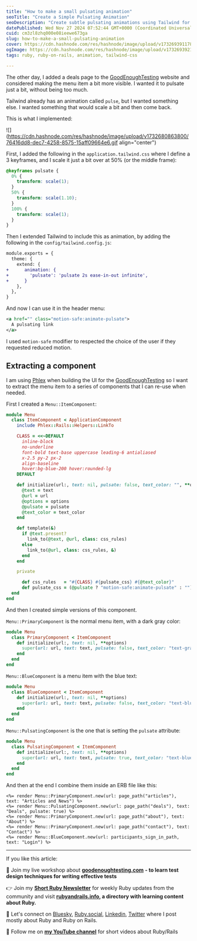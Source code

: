 ```yaml
---
title: "How to make a small pulsating animation"
seoTitle: "Create a Simple Pulsating Animation"
seoDescription: "Create subtle pulsating animations using Tailwind for enhanced menu item visibility. Learn how to build reusable UI components with Phlex"
datePublished: Wed Nov 27 2024 07:52:44 GMT+0000 (Coordinated Universal Time)
cuid: cm3zl8zhq000e08ieewe673ga
slug: how-to-make-a-small-pulsating-animation
cover: https://cdn.hashnode.com/res/hashnode/image/upload/v1732693911789/d677943e-eee7-4cee-aa01-3a2f03f487eb.png
ogImage: https://cdn.hashnode.com/res/hashnode/image/upload/v1732693921407/6f9fc62d-7801-4c31-bbc6-95174fc60746.png
tags: ruby, ruby-on-rails, animation, tailwind-css

---
```


The other day, I added a deals page to the [GoodEnoughTesting](https://goodenoughtesting.com) website and considered making the menu item a bit more visible. I wanted it to pulsate just a bit, without being too much.

Tailwind already has an animation called `pulse`, but I wanted something else. I wanted something that would scale a bit and then come back.

This is what I implemented:

![](https://cdn.hashnode.com/res/hashnode/image/upload/v1732680863800/76416dd8-dec7-4258-8575-15aff09664e6.gif align="center")

First, I added the following in the `application.tailwind.css` where I define a 3 keyframes, and I scale it just a bit over at 50% (or the middle frame):

```css
@keyframes pulsate {
  0% {
    transform: scale(1);
  }
  50% {
    transform: scale(1.10);
  }
  100% {
    transform: scale(1);
  }
}
```

Then I extended Tailwind to include this as animation, by adding the following in the `config/tailwind.config.js`:

```diff
module.exports = {
  theme: {
    extend: {
+      animation: {
+        'pulsate': 'pulsate 2s ease-in-out infinite',
+      }
    },
  },
}
```

And now I can use it in the header menu:

```xml
<a href="" class="motion-safe:animate-pulsate"> 
  A pulsating link 
</a>
```

I used `motion-safe` modifier to respected the choice of the user if they requested reduced motion.

## Extracting a component

I am using [Phlex](https://www.phlex.fun) when building the UI for the [GoodEnoughTesting](https://goodenoughtesting.com) so I want to extract the menu item to a series of components that I can re-use when needed.

First I created a `Menu::ItemComponent`:

```ruby
module Menu
  class ItemComponent < ApplicationComponent
    include Phlex::Rails::Helpers::LinkTo

    CLASS = <<~DEFAULT
      inline-block
      no-underline
      font-bold text-base uppercase leading-6 antialiased
      x-2.5 py-2 px-2
      align-baseline
      hover:bg-blue-200 hover:rounded-lg
    DEFAULT

    def initialize(url:, text: nil, pulsate: false, text_color: "", **options)
      @text = text
      @url = url
      @options = options
      @pulsate = pulsate
      @text_color = text_color
    end

    def template(&)
      if @text.present?
        link_to(@text, @url, class: css_rules)
      else
        link_to(@url, class: css_rules, &)
      end
    end

    private

      def css_rules   = "#{CLASS} #{pulsate_css} #{@text_color}"
      def pulsate_css = (@pulsate ? "motion-safe:animate-pulsate" : "")
  end
end
```

And then I created simple versions of this component.

`Menu::PrimaryComponent` is the normal menu item, with a dark gray color:

```ruby
module Menu
  class PrimaryComponent < ItemComponent
    def initialize(url:, text: nil, **options)
      super(url: url, text: text, pulsate: false, text_color: "text-gray-800", **options)
    end
  end
end
```

`Menu::BlueComponent` is a menu item with the blue text:

```ruby
module Menu
  class BlueComponent < ItemComponent
    def initialize(url:, text: nil, **options)
      super(url: url, text: text, pulsate: false, text_color: "text-blue-700", **options)
    end
  end
end
```

`Menu::PulsatingComponent` is the one that is setting the `pulsate` attribute:

```ruby
module Menu
  class PulsatingComponent < ItemComponent
    def initialize(url:, text: nil, **options)
      super(url: url, text: text, pulsate: true, text_color: "text-blue-700", **options)
    end
  end
end
```

And then at the end I combine them inside an ERB file like this:

```erb
<%= render Menu::PrimaryComponent.new(url: page_path("articles"), text: "Articles and News") %>
<%= render Menu::PulsatingComponent.new(url: page_path("deals"), text: "Deals", pulsate: true) %>
<%= render Menu::PrimaryComponent.new(url: page_path("about"), text: "About") %>
<%= render Menu::PrimaryComponent.new(url: page_path("contact"), text: "Contact") %>
<%= render Menu::BlueComponent.new(url: participants_sign_in_path, text: "Login") %>
```

---

If you like this article:

👐 Join my live workshop about [**goodenoughtesting.com**](http://goodenoughtesting.com/) **\- to learn test design techniques for writing effective tests**

👉 Join my [**Short Ruby Newsletter**](https://newsletter.shortruby.com/) for weekly Ruby updates from the community and visit [**rubyandrails.info**](http://rubyandrails.info/)**, a directory with learning content about Ruby.**

🤝 Let's connect on [Bluesky](https://bsky.app/profile/lucianghinda.com), [Ruby.social](http://ruby.social/), [Linkedin](https://linkedin.com/in/lucianghinda), [Twitter](https://x.com/lucianghinda) where I post mostly about Ruby and Ruby on Rails.

🎥 Follow me on [**my YouTube channel**](https://www.youtube.com/@shortruby) for short videos about Ruby/Rails